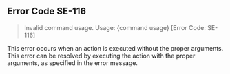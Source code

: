 ## Error Code SE-116
> Invalid command usage. Usage: {command usage} [Error Code: SE-116]

This error occurs when an action is executed without the proper arguments. This error can be resolved by executing the action with the proper arguments, as specified in the error message.